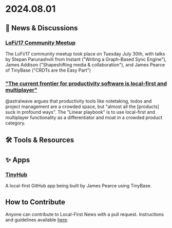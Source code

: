 # 2024.08.01

## 📰 News & Discussions 

### [LoFi/17 Community Meetup](https://www.youtube.com/live/WP9yU8M0i9A)
The LoFi/17 community meetup took place on Tuesday July 30th, with talks by Stepan Parunashvili from Instant ("Writing a Graph-Based Sync Engine"), James Addison ("Shapeshifting media & collaboration"), and James Pearce of TinyBase ("CRDTs are the Easy Part")

### ["The current frontier for productivity software is local-first and multiplayer"](https://x.com/astralwave/status/1816371032376369509)
@astralwave argues that productivity tools like notetaking, todos and project management are a crowded space, but "almost all the [products] suck in profound ways". The "Linear playbook" is to use local-first and multiplayer functionality as a differentiator and moat in a crowded product category. 


## 🛠️ Tools & Resources




## ✨ Apps

### [TinyHub](https://github.com/tinyplex/tinyhub?tab=readme-ov-file)
A local-first GitHub app being built by James Pearce using TinyBase.


## How to Contribute
Anyone can contribute to Local-First News with a pull request. Instructions and guidelines available [here](https://github.com/localfirstnews/localfirstnews).
